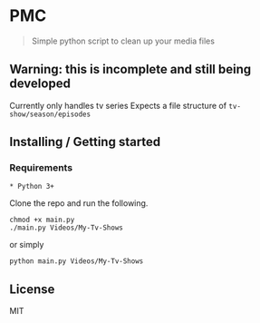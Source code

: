 # PMC
> Simple python script to clean up your media files


## Warning: this is incomplete and still being developed

Currently only handles tv series
Expects a file structure of `tv-show/season/episodes`

## Installing / Getting started

### Requirements
	* Python 3+

Clone the repo and run the following.

```shell
chmod +x main.py
./main.py Videos/My-Tv-Shows
```

or simply

```shell
python main.py Videos/My-Tv-Shows
```

## License

MIT
